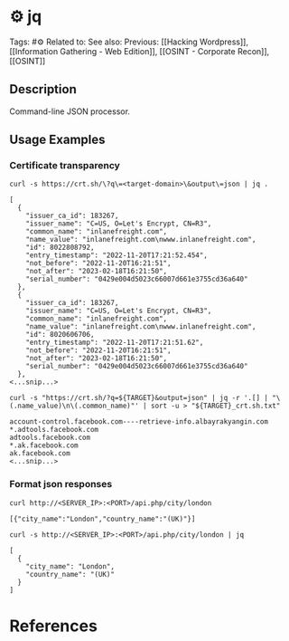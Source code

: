 # ⚙️ jq

Tags: #⚙️
Related to:
See also:
Previous: [[Hacking Wordpress]], [[Information Gathering - Web Edition]], [[OSINT - Corporate Recon]], [[OSINT]]

## Description

Command-line JSON processor.

## Usage Examples

### Certificate transparency

	curl -s https://crt.sh/\?q\=<target-domain>\&output\=json | jq .

```text
[
  {
    "issuer_ca_id": 183267,
    "issuer_name": "C=US, O=Let's Encrypt, CN=R3",
    "common_name": "inlanefreight.com",
    "name_value": "inlanefreight.com\nwww.inlanefreight.com",
    "id": 8022808792,
    "entry_timestamp": "2022-11-20T17:21:52.454",
    "not_before": "2022-11-20T16:21:51",
    "not_after": "2023-02-18T16:21:50",
    "serial_number": "0429e004d5023c66007d661e3755cd36a640"
  },
  {
    "issuer_ca_id": 183267,
    "issuer_name": "C=US, O=Let's Encrypt, CN=R3",
    "common_name": "inlanefreight.com",
    "name_value": "inlanefreight.com\nwww.inlanefreight.com",
    "id": 8020606706,
    "entry_timestamp": "2022-11-20T17:21:51.62",
    "not_before": "2022-11-20T16:21:51",
    "not_after": "2023-02-18T16:21:50",
    "serial_number": "0429e004d5023c66007d661e3755cd36a640"
  },
<...snip...>
```

	curl -s "https://crt.sh/?q=${TARGET}&output=json" | jq -r '.[] | "\(.name_value)\n\(.common_name)"' | sort -u > "${TARGET}_crt.sh.txt"

```text
account-control.facebook.com----retrieve-info.albayrakyangin.com
*.adtools.facebook.com
adtools.facebook.com
*.ak.facebook.com
ak.facebook.com
<...snip...>
```

### Format json responses

	curl http://<SERVER_IP>:<PORT>/api.php/city/london

```text
[{"city_name":"London","country_name":"(UK)"}]
```

	curl -s http://<SERVER_IP>:<PORT>/api.php/city/london | jq

```text
[
  {
    "city_name": "London",
    "country_name": "(UK)"
  }
]
```


# References